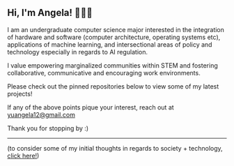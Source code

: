 ## Hi, I'm Angela! 👩🏻‍💻

I am an undergraduate computer science major interested in the integration of hardware and software (computer architecture, operating systems etc), applications of machine learning, and intersectional areas of policy and technology especially in regards to AI regulation.

I value empowering marginalized communities within STEM and fostering collaborative, communicative and encouraging work environments.

Please check out the pinned repositories below to view some of my latest projects! 

If any of the above points pique your interest, reach out at yuangela12@gmail.com

Thank you for stopping by :)
___

(to consider some of my initial thoughts in regards to society + technology, 
[click here!](https://github.com/AngelaYu-3/posts/blob/main/society%20%2B%20technology.pdf))

<!--
**AngelaYu-3/AngelaYu-3** is a ✨ _special_ ✨ repository because its `README.md` (this file) appears on your GitHub profile.

Here are some ideas to get you started:

- 🔭 I’m currently working on ...
- 🌱 I’m currently learning ...
- 👯 I’m looking to collaborate on ...
- 🤔 I’m looking for help with ...
- 💬 Ask me about ...
- 📫 How to reach me: ...
- 😄 Pronouns: ...
- ⚡ Fun fact: ...
-->

